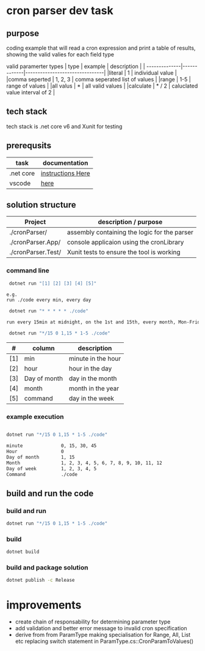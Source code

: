 # cron parser dev task

## purpose
coding example that will read a cron expression and print a table of results, showing the valid valies for each field type

valid paramerter types
| type          | example     | description                    |
| --------------|-------------|--------------------------------|
|literal        | 1           | individual value               |
|comma seperted | 1, 2, 3     | comma seperated list of values |
|range          | 1-5         | range of values                |
|all valus      | *           | all valid values               |
|calculate      | * / 2       | caluclated value interval of 2 |


## tech stack
tech stack is .net core v6 and Xunit for testing

## prerequsits
| task              | documentation   |
|-------------------|-----------------|
|.net core   | [instructions Here](https://docs.microsoft.com/en-us/dotnet/core/install/linux) |
|vscode| [here](https://code.visualstudio.com/docs/setup/linux) |



## solution structure

|  Project          | description / purpose            |
|-------------------|----------------------------------|
| ./cronParser/     | assembly containing the logic for the parser|
| ./cronParser.App/ | console applicaion using the cronLibrary| 
| ./cronParser.Test/| Xunit tests to ensure the tool is working|


### command line
```bash
 dotnet run "[1] [2] [3] [4] [5]" 

e.g.
run ./code every min, every day

 dotnet run "* * * * * ./code"  

run every 15min at midnight, on the 1st and 15th, every month, Mon-Friday

 dotnet run "*/15 0 1,15 * 1-5 ./code"  

```
| # |column         | description        |
| - |---------------|--------------------|
| [1] |min          | minute in the hour |
| [2] |hour         | hour in the day    |
| [3] |Day of month | day in the month   |
| [4] |month        | month in the year  |
| [5] |command      | day in the week    |



### example execution
```bash

dotnet run "*/15 0 1,15 * 1-5 ./code"

minute              0, 15, 30, 45
Hour                0
Day of month        1, 15
Month               1, 2, 3, 4, 5, 6, 7, 8, 9, 10, 11, 12
Day of week         1, 2, 3, 4, 5
Command             ./code
```
## build and run the code
### build and run
``` bash
dotnet run "*/15 0 1,15 * 1-5 ./code"  
```

### build 
``` bash
dotnet build   
```
### build and package solution
``` bash
dotnet publish -c Release 
```


# improvements
* create chain of responsability for determining parameter type
* add validation and better error message to invalid cron specification
* derive from from ParamType making specialisation for Range, All, List etc replacing switch statement in ParamType.cs::CronParamToValues() 


